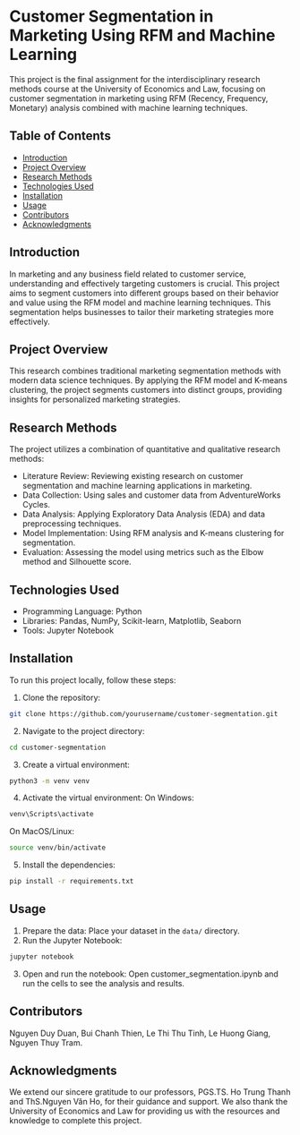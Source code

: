# Customer Segmentation in Marketing Using RFM and Machine Learning
This project is the final assignment for the interdisciplinary research methods course at the University of Economics and Law, focusing on customer segmentation in marketing using RFM (Recency, Frequency, Monetary) analysis combined with machine learning techniques.

## Table of Contents
- [Introduction](#introduction)
- [Project Overview](#project-overview)
- [Research Methods](#research-methods)
- [Technologies Used](#technologies-used)
- [Installation](#installation)
- [Usage](#usage)
- [Contributors](#contributors)
- [Acknowledgments](#acknowledgments)

## Introduction
In marketing and any business field related to customer service, understanding and effectively targeting customers is crucial. This project aims to segment customers into different groups based on their behavior and value using the RFM model and machine learning techniques. This segmentation helps businesses to tailor their marketing strategies more effectively.

## Project Overview
This research combines traditional marketing segmentation methods with modern data science techniques. By applying the RFM model and K-means clustering, the project segments customers into distinct groups, providing insights for personalized marketing strategies.
## Research Methods
The project utilizes a combination of quantitative and qualitative research methods:

- Literature Review: Reviewing existing research on customer segmentation and machine learning applications in marketing.
- Data Collection: Using sales and customer data from AdventureWorks Cycles.
- Data Analysis: Applying Exploratory Data Analysis (EDA) and data preprocessing techniques.
- Model Implementation: Using RFM analysis and K-means clustering for segmentation.
- Evaluation: Assessing the model using metrics such as the Elbow method and Silhouette score.

## Technologies Used
- Programming Language: Python
- Libraries: Pandas, NumPy, Scikit-learn, Matplotlib, Seaborn
- Tools: Jupyter Notebook

## Installation
To run this project locally, follow these steps:
1. Clone the repository:
```bash
git clone https://github.com/yourusername/customer-segmentation.git
```
2. Navigate to the project directory:
```bash
cd customer-segmentation
```
3. Create a virtual environment:
```bash
python3 -m venv venv
```
4. Activate the virtual environment:
On Windows:
``` bash
venv\Scripts\activate
```
On MacOS/Linux:
```bash
source venv/bin/activate
```
5. Install the dependencies:
``` bash
pip install -r requirements.txt
```
## Usage
1. Prepare the data: Place your dataset in the `data/` directory.
2. Run the Jupyter Notebook:
```bash
jupyter notebook
```
3. Open and run the notebook: Open customer_segmentation.ipynb and run the cells to see the analysis and results.

## Contributors
Nguyen Duy Duan, Bui Chanh Thien, Le Thi Thu Tinh, Le Huong Giang, Nguyen Thuy Tram.

## Acknowledgments
We extend our sincere gratitude to our professors, PGS.TS. Ho Trung Thanh and ThS.Nguyen Văn Ho, for their guidance and support. We also thank the University of Economics and Law for providing us with the resources and knowledge to complete this project.
